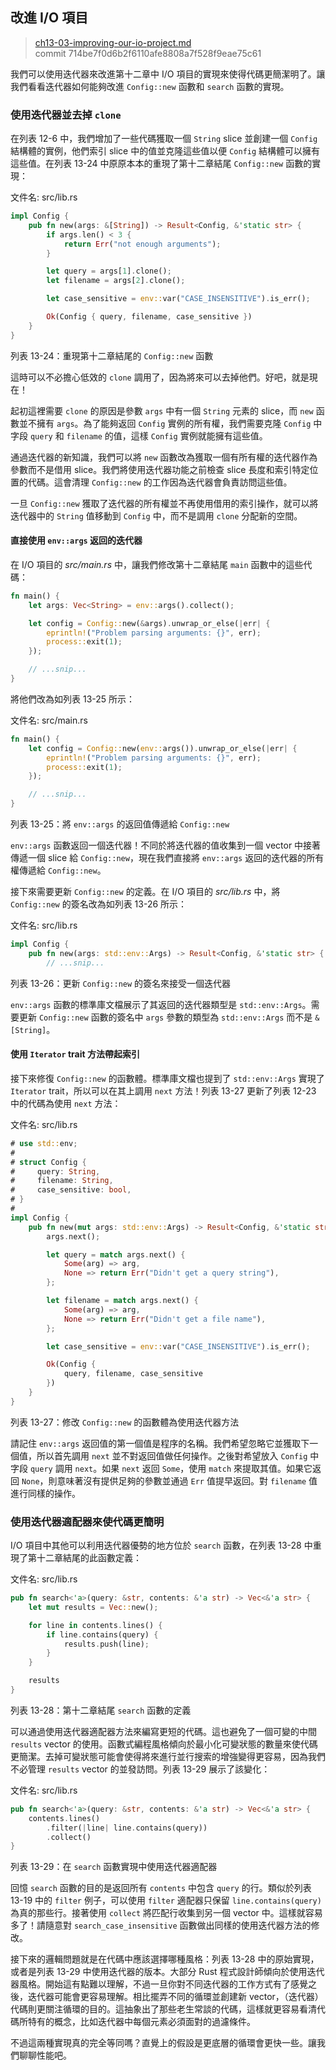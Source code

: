 ## 改進 I/O 項目

> [ch13-03-improving-our-io-project.md](https://github.com/rust-lang/book/blob/master/second-edition/src/ch13-03-improving-our-io-project.md)
> <br>
> commit 714be7f0d6b2f6110afe8808a7f528f9eae75c61

我們可以使用迭代器來改進第十二章中 I/O 項目的實現來使得代碼更簡潔明了。讓我們看看迭代器如何能夠改進 `Config::new` 函數和 `search` 函數的實現。

### 使用迭代器並去掉 `clone`

在列表 12-6 中，我們增加了一些代碼獲取一個 `String` slice 並創建一個 `Config` 結構體的實例，他們索引 slice 中的值並克隆這些值以便 `Config` 結構體可以擁有這些值。在列表 13-24 中原原本本的重現了第十二章結尾 `Config::new` 函數的實現：

<span class="filename">文件名: src/lib.rs</span>

```rust
impl Config {
    pub fn new(args: &[String]) -> Result<Config, &'static str> {
        if args.len() < 3 {
            return Err("not enough arguments");
        }

        let query = args[1].clone();
        let filename = args[2].clone();

        let case_sensitive = env::var("CASE_INSENSITIVE").is_err();

        Ok(Config { query, filename, case_sensitive })
    }
}
```

<span class="caption">列表 13-24：重現第十二章結尾的 `Config::new` 函數</span>

這時可以不必擔心低效的 `clone` 調用了，因為將來可以去掉他們。好吧，就是現在！

起初這裡需要 `clone` 的原因是參數 `args` 中有一個 `String` 元素的 slice，而 `new` 函數並不擁有 `args`。為了能夠返回 `Config` 實例的所有權，我們需要克隆 `Config` 中字段 `query` 和 `filename` 的值，這樣 `Config` 實例就能擁有這些值。

通過迭代器的新知識，我們可以將 `new` 函數改為獲取一個有所有權的迭代器作為參數而不是借用 slice。我們將使用迭代器功能之前檢查 slice 長度和索引特定位置的代碼。這會清理 `Config::new` 的工作因為迭代器會負責訪問這些值。

一旦 `Config::new` 獲取了迭代器的所有權並不再使用借用的索引操作，就可以將迭代器中的 `String` 值移動到 `Config` 中，而不是調用 `clone` 分配新的空間。

#### 直接使用 `env::args` 返回的迭代器

在 I/O 項目的 *src/main.rs* 中，讓我們修改第十二章結尾 `main` 函數中的這些代碼：

```rust
fn main() {
    let args: Vec<String> = env::args().collect();

    let config = Config::new(&args).unwrap_or_else(|err| {
        eprintln!("Problem parsing arguments: {}", err);
        process::exit(1);
    });

    // ...snip...
}
```

將他們改為如列表 13-25 所示：

<span class="filename">文件名: src/main.rs</span>

```rust
fn main() {
    let config = Config::new(env::args()).unwrap_or_else(|err| {
        eprintln!("Problem parsing arguments: {}", err);
        process::exit(1);
    });

    // ...snip...
}
```

<span class="caption">列表 13-25：將 `env::args` 的返回值傳遞給 `Config::new`</span>

`env::args` 函數返回一個迭代器！不同於將迭代器的值收集到一個 vector 中接著傳遞一個 slice 給 `Config::new`，現在我們直接將 `env::args` 返回的迭代器的所有權傳遞給 `Config::new`。

接下來需要更新 `Config::new` 的定義。在 I/O 項目的 *src/lib.rs* 中，將 `Config::new` 的簽名改為如列表 13-26 所示：

<span class="filename">文件名: src/lib.rs</span>

```rust
impl Config {
    pub fn new(args: std::env::Args) -> Result<Config, &'static str> {
        // ...snip...
```

<span class="caption">列表 13-26：更新 `Config::new` 的簽名來接受一個迭代器</span>

`env::args` 函數的標準庫文檔展示了其返回的迭代器類型是 `std::env::Args`。需要更新 `Config::new` 函數的簽名中 `args` 參數的類型為 `std::env::Args` 而不是 `&[String]`。

#### 使用 `Iterator` trait 方法帶起索引

接下來修復 `Config::new` 的函數體。標準庫文檔也提到了 `std::env::Args` 實現了 `Iterator` trait，所以可以在其上調用 `next` 方法！列表 13-27 更新了列表 12-23 中的代碼為使用 `next` 方法：

<span class="filename">文件名: src/lib.rs</span>

```rust
# use std::env;
#
# struct Config {
#     query: String,
#     filename: String,
#     case_sensitive: bool,
# }
#
impl Config {
    pub fn new(mut args: std::env::Args) -> Result<Config, &'static str> {
    	args.next();

        let query = match args.next() {
            Some(arg) => arg,
            None => return Err("Didn't get a query string"),
        };

        let filename = match args.next() {
            Some(arg) => arg,
            None => return Err("Didn't get a file name"),
        };

        let case_sensitive = env::var("CASE_INSENSITIVE").is_err();

        Ok(Config {
            query, filename, case_sensitive
        })
    }
}
```

<span class="caption">列表 13-27：修改 `Config::new` 的函數體為使用迭代器方法</span>

請記住 `env::args` 返回值的第一個值是程序的名稱。我們希望忽略它並獲取下一個值，所以首先調用 `next` 並不對返回值做任何操作。之後對希望放入 `Config` 中字段 `query` 調用 `next`。如果 `next` 返回 `Some`，使用 `match` 來提取其值。如果它返回 `None`，則意味著沒有提供足夠的參數並通過 `Err` 值提早返回。對 `filename` 值進行同樣的操作。

### 使用迭代器適配器來使代碼更簡明

I/O 項目中其他可以利用迭代器優勢的地方位於 `search` 函數，在列表 13-28 中重現了第十二章結尾的此函數定義：

<span class="filename">文件名: src/lib.rs</span>

```rust
pub fn search<'a>(query: &str, contents: &'a str) -> Vec<&'a str> {
    let mut results = Vec::new();

    for line in contents.lines() {
        if line.contains(query) {
            results.push(line);
        }
    }

    results
}
```

<span class="caption">列表 13-28：第十二章結尾 `search` 函數的定義</span>

可以通過使用迭代器適配器方法來編寫更短的代碼。這也避免了一個可變的中間 `results` vector 的使用。函數式編程風格傾向於最小化可變狀態的數量來使代碼更簡潔。去掉可變狀態可能會使得將來進行並行搜索的增強變得更容易，因為我們不必管理 `results` vector 的並發訪問。列表 13-29 展示了該變化：

<span class="filename">文件名: src/lib.rs</span>

```rust
pub fn search<'a>(query: &str, contents: &'a str) -> Vec<&'a str> {
    contents.lines()
        .filter(|line| line.contains(query))
        .collect()
}
```

<span class="caption">列表 13-29：在 `search` 函數實現中使用迭代器適配器</span>

回憶 `search` 函數的目的是返回所有 `contents` 中包含 `query` 的行。類似於列表 13-19 中的 `filter` 例子，可以使用 `filter` 適配器只保留 `line.contains(query)` 為真的那些行。接著使用 `collect` 將匹配行收集到另一個 vector 中。這樣就容易多了！請隨意對 `search_case_insensitive` 函數做出同樣的使用迭代器方法的修改。

接下來的邏輯問題就是在代碼中應該選擇哪種風格：列表 13-28 中的原始實現，或者是列表 13-29 中使用迭代器的版本。大部分 Rust 程式設計師傾向於使用迭代器風格。開始這有點難以理解，不過一旦你對不同迭代器的工作方式有了感覺之後，迭代器可能會更容易理解。相比擺弄不同的循環並創建新 vector，（迭代器）代碼則更關注循環的目的。這抽象出了那些老生常談的代碼，這樣就更容易看清代碼所特有的概念，比如迭代器中每個元素必須面對的過濾條件。

不過這兩種實現真的完全等同嗎？直覺上的假設是更底層的循環會更快一些。讓我們聊聊性能吧。